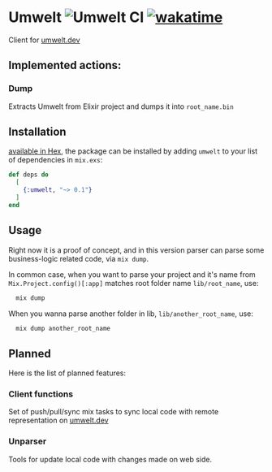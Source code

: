 # Umwelt ![Umwelt CI](https://github.com/sovetnik/umwelt/actions/workflows/elixir.yml/badge.svg?event=push) [![wakatime](https://wakatime.com/badge/user/7542de1a-027f-4ed7-bc4b-c31d4cf9aa2a/project/018c9f92-bb93-4303-816f-bc0799a61194.svg)](https://wakatime.com/badge/user/7542de1a-027f-4ed7-bc4b-c31d4cf9aa2a/project/018c9f92-bb93-4303-816f-bc0799a61194)
Client for [umwelt.dev](https://umwelt.dev)

## Implemented actions:

### Dump

Extracts Umwelt from Elixir project and dumps it into `root_name.bin`

## Installation

[available in Hex](https://hex.pm/packages/umwelt), the package can be installed
by adding `umwelt` to your list of dependencies in `mix.exs`:

```elixir
def deps do
  [
    {:umwelt, "~> 0.1"}
  ]
end
```

## Usage

Right now it is a proof of concept, and in this version parser can parse some business-logic related code, via `mix dump`.

In common case, when you want to parse your project and it's name from `Mix.Project.config()[:app]` matches root folder name `lib/root_name`, use:
```bash
  mix dump
```

When you wanna parse another folder in lib, `lib/another_root_name`, use:
```bash
  mix dump another_root_name
```


## Planned
Here is the list of planned features:

### Client functions
Set of push/pull/sync mix tasks to sync local code with remote representation on [umwelt.dev](https://umwelt.dev)

### Unparser
Tools for update local code with changes made on web side.
